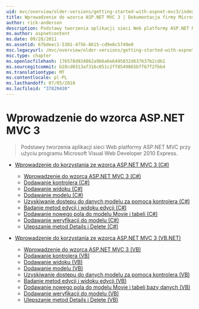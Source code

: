 ```yaml
---
uid: mvc/overview/older-versions/getting-started-with-aspnet-mvc3/index
title: Wprowadzenie do wzorca ASP.NET MVC 3 | Dokumentacja firmy Microsoft
author: rick-anderson
description: Podstawy tworzenia aplikacji sieci Web platformy ASP.NET MVC przy użyciu programu Microsoft Visual Web Developer 2010 Express.
ms.author: aspnetcontent
ms.date: 09/28/2011
ms.assetid: 67bdeec1-5301-4756-8615-cd9e8c5749e0
msc.legacyurl: /mvc/overview/older-versions/getting-started-with-aspnet-mvc3
msc.type: chapter
ms.openlocfilehash: 176578d924862a9b6a6e6495032d637637b2cdb1
ms.sourcegitcommit: b28cd0313af316c051c2ff8549865bff67f2fbb4
ms.translationtype: MT
ms.contentlocale: pl-PL
ms.lasthandoff: 07/05/2018
ms.locfileid: "37829430"
---
```

<a name="getting-started-with-aspnet-mvc3"></a>Wprowadzenie do wzorca ASP.NET MVC 3
====================
> Podstawy tworzenia aplikacji sieci Web platformy ASP.NET MVC przy użyciu programu Microsoft Visual Web Developer 2010 Express.


- [Wprowadzenie do korzystania ze wzorca ASP.NET MVC 3 (C#)](cs/index.md)

    - [Wprowadzenie do wzorca ASP.NET MVC 3 (C#)](cs/intro-to-aspnet-mvc-3.md)
    - [Dodawanie kontrolera (C#)](cs/adding-a-controller.md)
    - [Dodawanie widoku (C#)](cs/adding-a-view.md)
    - [Dodawanie modelu (C#)](cs/adding-a-model.md)
    - [Uzyskiwanie dostępu do danych modelu za pomocą kontrolera (C#)](cs/accessing-your-models-data-from-a-controller.md)
    - [Badanie metod edycji i widoku edycji (C#)](cs/examining-the-edit-methods-and-edit-view.md)
    - [Dodawanie nowego pola do modelu Movie i tabeli (C#)](cs/adding-a-new-field.md)
    - [Dodawanie weryfikacji do modelu (C#)](cs/adding-validation-to-the-model.md)
    - [Ulepszanie metod Details i Delete (C#)](cs/improving-the-details-and-delete-methods.md)
- [Wprowadzenie do korzystania ze wzorca ASP.NET MVC 3 (VB.NET)](vb/index.md)

    - [Wprowadzenie do wzorca ASP.NET MVC 3 (VB)](vb/intro-to-aspnet-mvc-3.md)
    - [Dodawanie kontrolera (VB)](vb/adding-a-controller.md)
    - [Dodawanie widoku (VB)](vb/adding-a-view.md)
    - [Dodawanie modelu (VB)](vb/adding-a-model.md)
    - [Uzyskiwanie dostępu do danych modelu za pomocą kontrolera (VB)](vb/accessing-your-models-data-from-a-controller.md)
    - [Badanie metod edycji i widoku edycji (VB)](vb/examining-the-edit-methods-and-edit-view.md)
    - [Dodawanie nowego pola do modelu Movie i tabeli bazy danych (VB)](vb/adding-a-new-field.md)
    - [Dodawanie weryfikacji do modelu (VB)](vb/adding-validation-to-the-model.md)
    - [Ulepszanie metod Details i Delete (VB)](vb/improving-the-details-and-delete-methods.md)

